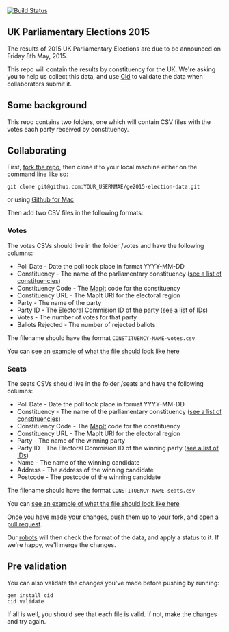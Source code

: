 [![Build Status](https://travis-ci.org/DemocracyClub/ge2015-election-data.svg?branch=master)](https://travis-ci.org/DemocracyClub/ge2015-election-data)

## UK Parliamentary Elections 2015

The results of 2015 UK Parliamentary Elections are due to be announced on Friday 8th May, 2015.

This repo will contain the results by constituency for the UK. We're asking you to help
us collect this data, and use [Cid](https://github.com/theodi/cid) to validate the data when
collaborators submit it.

## Some background

This repo contains two folders, one which will contain CSV files with the votes
each party received by constituency.

## Collaborating

First, [fork the repo](https://github.com/democracyclub/ge2015-election-data/fork), then clone it
to your local machine either on the command line like so:

  	git clone git@github.com:YOUR_USERNMAE/ge2015-election-data.git

or using [Github for Mac](https://mac.github.com/)

Then add two CSV files in the following formats:

### Votes

The votes CSVs should live in the folder /votes and have the following columns:

* Poll Date - Date the poll took place in format YYYY-MM-DD
* Constituency - The name of the parliamentary constituency ([see a list of constituencies](https://democracyclub.github.io/ge2015-election-data/constituencies/constituencies.csv))
* Constituency Code - The [MapIt](http://mapit.mysociety.org/) code for the constituency
* Constituency URL - The MapIt URI for the electoral region
* Party - The name of the party
* Party ID - The Electoral Commision ID of the party ([see a list of IDs](https://democracyclub.github.io/ge2015-election-data/parties/parties.csv))
* Votes - The number of votes for that party
* Ballots Rejected - The number of rejected ballots

The filename should have the format `CONSTITUENCY-NAME-votes.csv`

You can [see an example of what the file should look like here](https://democracyclub.github.io/ge2015-election-data/votes/example-votes.csv)

### Seats

The seats CSVs should live in the folder /seats and have the following columns:

* Poll Date - Date the poll took place in format YYYY-MM-DD
* Constituency - The name of the parliamentary constituency ([see a list of constituencies](https://democracyclub.github.io/ge2015-election-data/constituencies/constituencies.csv))
* Constituency Code - The [MapIt](http://mapit.mysociety.org/) code for the constituency
* Constituency URL - The MapIt URI for the electoral region
* Party - The name of the winning party
* Party ID - The Electoral Commision ID of the winning party ([see a list of IDs](https://democracyclub.github.io/ge2015-election-data/parties/parties.csv))
* Name - The name of the winning candidate
* Address - The address of the winning candidate
* Postcode - The postcode of the winning candidate

The filename should have the format `CONSTITUENCY-NAME-seats.csv`

You can [see an example of what the file should look like here](https://democracyclub.github.io/ge2015-election-data/seats/example-seats.csv)

Once you have made your changes, push them up to your fork, and [open a pull request](https://github.com/democracyclub/ge2015-election-data/compare/).

Our [robots](https://github.com/theodi/cid) will then check the format of the data,
and apply a status to it. If we're happy, we'll merge the changes.

## Pre validation

You can also validate the changes you've made before pushing by running:

  	gem install cid
  	cid validate

If all is well, you should see that each file is valid. If not, make the changes
and try again.
